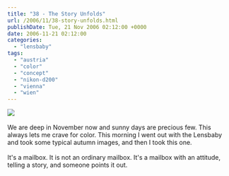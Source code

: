 ```yaml
---
title: "38 - The Story Unfolds"
url: /2006/11/38-story-unfolds.html
publishDate: Tue, 21 Nov 2006 02:12:00 +0000
date: 2006-11-21 02:12:00
categories: 
  - "lensbaby"
tags: 
  - "austria"
  - "color"
  - "concept"
  - "nikon-d200"
  - "vienna"
  - "wien"
---
```

<a href="https://d25zfm9zpd7gm5.cloudfront.net/1200x1200/2006/20061120_091748_ps.jpg"><img src="https://d25zfm9zpd7gm5.cloudfront.net/0600x0600/2006/20061120_091748_ps.jpg"/></a><br/><br/>We are deep in November now and sunny days are precious few. This always lets me crave for color. This morning I went out with the Lensbaby and took some typical autumn images, and then I took this one.<br/><br/>It's a mailbox. It is not an ordinary mailbox. It's a mailbox with an attitude, telling a story, and someone points it out.
